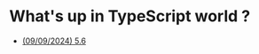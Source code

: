 # What's up in TypeScript world ?

- [(09/09/2024) 5.6](https://devblogs.microsoft.com/typescript/announcing-typescript-5-6/)
